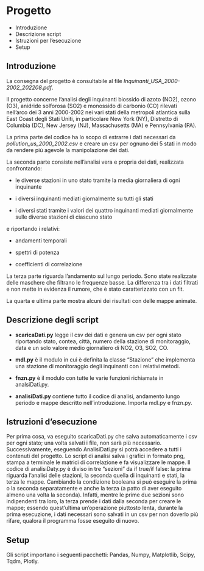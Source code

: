 # Progetto
* Introduzione
* Descrizione script 
*	Istruzioni per l’esecuzione
* Setup
## **Introduzione**
La consegna del progetto è consultabile al file *Inquinanti_USA_2000-2002_202208.pdf*.

Il progetto concerne l’analisi degli inquinanti biossido di azoto (NO2), ozono (O3), anidride solforosa (SO2) e monossido di carbonio (CO) rilevati nell’arco dei 3 anni 2000-2002 nei vari stati della metropoli atlantica sulla East Coast degli Stati Uniti, in particolare New York (NY), Distretto di Columbia (DC), New Jersey (NJ), Massachusetts (MA) e Pennsylvania (PA).

La prima parte del codice ha lo scopo di estrarre i dati necessari da *pollution_us_2000_2002.csv* e creare un csv per ognuno dei 5 stati in modo da rendere più agevole la manipolazione dei dati. 

La seconda parte consiste nell’analisi vera e propria dei dati, realizzata confrontando:

* le diverse stazioni in uno stato tramite la media giornaliera di ogni inquinante

* i diversi inquinanti mediati giornalmente su tutti gli stati

* i diversi stati tramite i valori dei quattro inquinanti mediati giornalmente sulle diverse stazioni di ciascuno stato

e riportando i relativi:

* andamenti temporali

* spettri di potenza
 
* coefficienti di correlazione

La terza parte riguarda l’andamento sul lungo periodo. Sono state realizzate delle maschere che filtrano le frequenze basse. La differenza tra i dati filtrati e non mette in evidenza il rumore, che è stato caratterizzato con un fit.

La quarta e ultima parte mostra alcuni dei risultati con delle mappe animate.

## **Descrizione degli script**

* **scaricaDati.py** legge il csv dei dati e genera un csv per ogni stato riportando stato, contea, città, numero della stazione di monitoraggio, data e un solo valore medio giornaliero di NO2, O3, SO2, CO.

* **mdl.py** è il modulo in cui è definita la classe “Stazione” che implementa una stazione di monitoraggio degli inquinanti con i relativi metodi.

* **fnzn.py** è il modulo con tutte le varie funzioni richiamate in analsiDati.py.

* **analisiDati.py** contiene tutto il codice di analisi, andamento lungo periodo e mappe descritto nell’introduzione. Importa mdl.py e fnzn.py.

## **Istruzioni d’esecuzione**

Per prima cosa, va eseguito scaricaDati.py che salva automaticamente i csv per ogni stato; una volta salvati i file, non sarà più necessario. Successivamente, eseguendo AnalisiDati.py si potrà accedere a tutti i contenuti del progetto. Lo script di analisi salva i grafici in formato png, stampa a terminale le matrici di correlazione e fa visualizzare le mappe. Il codice di analisiDaty.py è diviso in tre “sezioni” da if true/if false: la prima riguarda l’analisi delle stazioni, la seconda quella di inquinanti e stati, la terza le mappe. Cambiando la condizione booleana si può eseguire la prima o la seconda separatamente e anche la terza (a patto di aver eseguito almeno una volta la seconda). Infatti, mentre le prime due sezioni sono indipendenti tra loro, la terza prende i dati dalla seconda per creare le mappe; essendo quest’ultima un’operazione piuttosto lenta, durante la prima esecuzione, i dati necessari sono salvati in un csv per non doverlo più rifare, qualora il programma fosse eseguito di nuovo.

## **Setup**

Gli script importano i seguenti pacchetti: Pandas, Numpy, Matplotlib, Scipy, Tqdm, Plotly.
